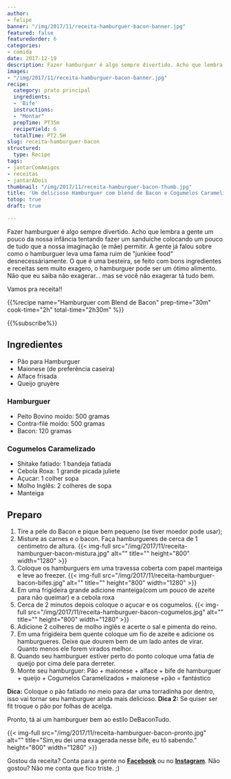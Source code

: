 ```yaml
---
author:
- felipe
banner: "/img/2017/11/receita-hamburguer-bacon-banner.jpg"
featured: false
featuredorder: 6
categories:
- comida
date: 2017-12-19
description: Fazer hamburguer é algo sempre divertido. Acho que lembra a gente um pouco da nossa infância tentando fazer um sanduíche colocando um pouco de tudo que a nossa imaginação (e mãe) permitir. A gente já falou sobre como o hamburguer leva uma fama ruim de "junkiee food" desnecessáriamente. O que é uma besteira, se feito com bons ingredientes e receitas sem muito exagero, o hamburguer pode ser um ótimo alimento. Não que eu saiba não exagerar... mas se você não exagerar tá tudo bem.
images:
- "/img/2017/11/receita-hamburguer-bacon-banner.jpg"
recipe:
  category: prato principal
  ingredients:
  - 'Bife'
  instructions:
  - "Montar"
  prepTime: PT35m
  recipeYield: 6
  totalTime: PT2.5H
slug: receita-hamburguer-bacon
structured:
  type: Recipe
tags:
- jantarComAmigos
- receitas
- jantarADois
thumbnail: "/img/2017/11/receita-hamburguer-bacon-thumb.jpg"
title: 'Um delicioso Hamburguer com blend de Bacon e Cogumelos Caramelizados'
totop: true
draft: true

---
```


Fazer hamburguer é algo sempre divertido. Acho que lembra a gente um pouco da nossa infância tentando fazer um sanduíche colocando um pouco de tudo que a nossa imaginação (e mãe) permitir. A gente já falou sobre como o hamburguer leva uma fama ruim de "junkiee food" desnecessáriamente. O que é uma besteira, se feito com bons ingredientes e receitas sem muito exagero, o hamburguer pode ser um ótimo alimento. Não que eu saiba não exagerar... mas se você não exagerar tá tudo bem.

Vamos pra receita!!

{{%recipe name="Hamburguer com Blend de Bacon" prep-time="30m" cook-time="2h" total-time="2h30m" %}}

{{%subscribe%}}

## Ingredientes

* Pão para Hamburguer
* Maionese (de preferência caseira)
* Alface frisada
* Queijo gruyère

### Hamburguer
* Peito Bovino moído: 500 gramas
* Contra-filé moído: 500 gramas
* Bacon: 120 gramas

### Cogumelos Caramelizado
* Shitake fatiado: 1 bandeja fatiada
* Cebola Roxa: 1 grande picada juliete
* Açucar: 1 colher sopa
* Molho Inglês: 2 colheres de sopa
* Manteiga



## Preparo

1. Tire a pele do Bacon e pique bem pequeno (se tiver moedor pode usar);
2. Misture as carnes e o bacon. Faça hamburgueres de cerca de 1 centimetro de altura.
{{< img-full src="/img/2017/11/receita-hamburguer-bacon-mistura.jpg" alt="" title=""  height="800" width="1280" >}}
3. Coloque os hamburguers em uma travessa coberta com papel manteiga e leve ao freezer.
{{< img-full src="/img/2017/11/receita-hamburguer-bacon-bifes.jpg" alt="" title=""  height="800" width="1280" >}}
4. Em uma frigideira grande adicione manteiga(com um pouco de azeite para não queimar) e a cebola roxa
5. Cerca de 2 minutos depois coloque o açucar e os cogumelos.
{{< img-full src="/img/2017/11/receita-hamburguer-bacon-cogumelos.jpg" alt="" title=""  height="800" width="1280" >}}
6. Adicione 2 colheres de molho inglês e acerte o sal e pimenta do reino.
7. Em uma frigideira bem quente coloque um fio de azeite e adicione os hamburgueres. Deixe que dourem bem de um lado antes de virar. Quanto menos ele forem virados melhor.
8. Quando seu hamburguer estiver perto do ponto coloque uma fatia de queijo por cima dele para derreter.
9. Monte seu hamburguer: Pão + maionese + alface + bife de hamburguer + queijo + Cogumelos Caramelizados + maionese +pão = fantástico

**Dica:** Coloque o pão fatiado no meio para dar uma torradinha por dentro, isso vai tornar seu hamburguer ainda mais delicioso.
**Dica 2:** Se quiser ser fit troque o pão por folhas de acelga.

Pronto, tá ai um hamburguer bem ao estilo DeBaconTudo. 

{{< img-full src="/img/2017/11/receita-hamburguer-bacon-pronto.jpg" alt="" title="Sim,eu dei uma exagerada nesse bife, eu tô sabendo."  height="800" width="1280" >}}


Gostou da receita? Conta para a gente no **[Facebook](https://www.facebook.com/debacontudo/)** ou no **[Instagram](https://www.instagram.com/casaldebacontudo/)**. Não gostou? Não me conta que fico triste. ;)
